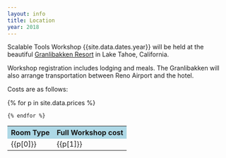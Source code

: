 ```yaml
---
layout: info
title: Location
year: 2018
---
```

Scalable Tools Workshop {{site.data.dates.year}} will be held at the
beautiful <a href="http://www.granlibakken.com">Granlibakken Resort</a> in Lake Tahoe,
California.
<p>
Workshop registration includes lodging and meals.
The Granlibakken will also arrange transportation between Reno Airport and the hotel.

<p>
Costs are as follows:

<p>

<table class="prices">
    <tr>
        <th bgcolor="lightblue">Room Type</th>
        <th bgcolor="lightblue">Full Workshop cost</th>
    </tr>
    {% for p in site.data.prices %}
    <tr>
        <td>{{p[0]}}</td><td>{{p[1]}}</td>
    </tr>

    {% endfor %}
</table>

